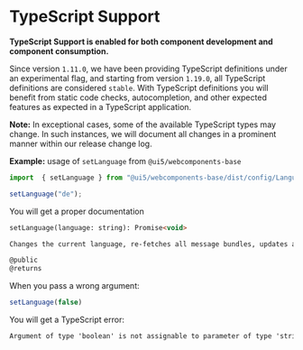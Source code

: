 # TypeScript Support

**TypeScript Support is enabled for both component development and component consumption.**

Since version `1.11.0`, we have been providing TypeScript definitions under an experimental flag, and starting from version `1.19.0`, all TypeScript definitions are considered `stable`.
With TypeScript definitions you will benefit from static code checks, autocompletion, and other expected features as expected in a TypeScript application.


**Note:** In exceptional cases, some of the available TypeScript types may change. In such instances, we will document all changes in a prominent manner within our release change log.


**Example:** usage of `setLanguage` from `@ui5/webcomponents-base`

```ts
import  { setLanguage } from "@ui5/webcomponents-base/dist/config/Language.js";

setLanguage("de");

```

You will get a proper documentation

```html
setLanguage(language: string): Promise<void>

Changes the current language, re-fetches all message bundles, updates all language-aware components and returns a promise that resolves when all rendering is done.

@public
@returns
```

When you pass a wrong argument:

```ts
setLanguage(false)
```

You will get a TypeScript error:
```html
Argument of type 'boolean' is not assignable to parameter of type 'string'.
```
